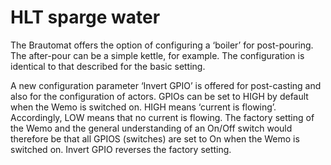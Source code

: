 # HLT sparge water

The Brautomat offers the option of configuring a ‘boiler’ for post-pouring. The after-pour can be a simple kettle, for example. The configuration is identical to that described for the basic setting.

A new configuration parameter ‘Invert GPIO’ is offered for post-casting and also for the configuration of actors. GPIOs can be set to HIGH by default when the Wemo is switched on. HIGH means ‘current is flowing’. Accordingly, LOW means that no current is flowing. The factory setting of the Wemo and the general understanding of an On/Off switch would therefore be that all GPIOS (switches) are set to On when the Wemo is switched on. Invert GPIO reverses the factory setting.
